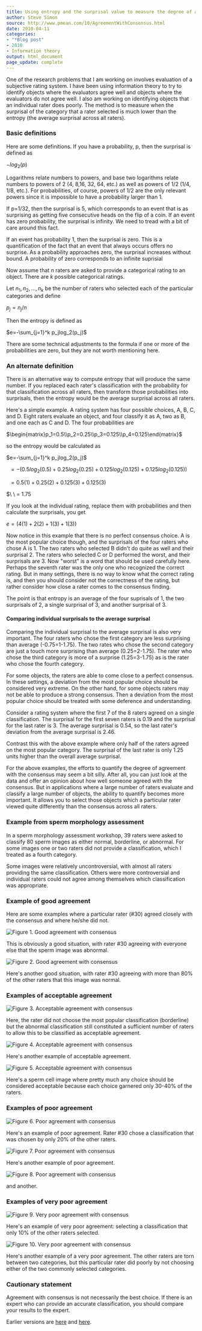 ```yaml
---
title: Using entropy and the surprisal value to measure the degree of agreement with the consensus finding
author: Steve Simon
source: http://www.pmean.com/10/AgreementWithConsensus.html
date: 2010-04-11
categories:
- "*Blog post"
- 2010
- Information theory
output: html_document
page_update: complete
---
```


One of the research problems that I am working on involves evaluation of a subjective rating system. I have been using information theory to try to identify objects where the evaluators agree well and objects where the evaluators do not agree well. I also am working on identifying objects that an individual rater does poorly. The method is to measure when the surprisal of the category that a rater selected is much lower than the entropy (the average surprisal across all raters).

<!---More--->

### Basic definitions

Here are some definitions. If you have a probability, p, then the surprisal is defined as

$-log_2(p)$

Logarithms relate numbers to powers, and base two logarithms relate numbers to powers of 2 (4, 8,16, 32, 64, etc.) as well as powers of 1/2 (1/4, 1/8, etc.). For probabilities, of course, powers of 1/2 are the only relevant powers since it is impossible to have a probability larger than 1.

If p=1/32, then the surprisal is 5, which corresponds to an event that is as surprising as getting five consecutive heads on the flip of a coin. If an event has zero probability, the surprisal is infinity. We need to tread with a bit of care around this fact.

If an event has probability 1, then the surprisal is zero. This is a quantification of the fact that an event that always occurs offers no surprise. As a probability approaches zero, the surprisal increases without bound. A probability of zero corresponds to an infinite suprisial

Now assume that $n$ raters are asked to provide a categorical rating to an object. There are $k$ possible categorical ratings.

Let $n_1, n_2, ..., n_k$ be the number of raters who selected each of the particular categories and define

$p_j=n_j/n$

Then the entropy is defined as

$e=-\sum_{j=1}^k p_jlog_2(p_j)$

There are some technical adjustments to the formula if one or more of the probabilities are zero, but they are not worth mentioning here.

### An  alternate definition

There is an alternative way to compute entropy that will produce the same number. If you replaced each rater's classification with the probability for that classification across all raters, then transform those probabilities into surprisals, then the entropy would be the average surprisal across all raters.

Here's a simple example. A rating system has four possible choices, A, B, C, and D. Eight raters evaluate an object, and four classify it as A, two as B, and one each as C and D. The four probabilities are

$\begin{matrix}p_1=0.5\\p_2=0.25\\p_3=0.125\\p_4=0.125\end{matrix}$

so the entropy would be calculated as

$e=-\sum_{j=1}^k p_jlog_2(p_j)$

$\ \ = -(0.5 log_2(0.5) + 0.25 log_2(0.25) + 0.125 log_2(0.125) + 0.125 log_2(0.125))$

$\ \ = 0.5(1) + 0.25(2) + 0.125(3) + 0.125(3)$

$\ \ = 1.75

If you look at the individual rating, replace them with probabilities and then calculate the surprisals, you get

$e = (4(1) + 2(2) + 1(3) +1(3))$

Now notice in this example that there is no perfect consensus choice. A is the most popular choice though, and the surprisals of the four raters who chose A is 1. The two raters who selected B didn't do quite as well and their surprisal 2. The raters who selected C or D performed the worst, and their surprisals are 3. Now "worst" is a word that should be used carefully here. Perhaps the seventh rater was the only one who recognized the correct rating. But in many settings, there is no way to know what the correct rating is, and then you should consider not the correctness of the rating, but rather consider how close a rater comes to the consensus finding.

The point is that entropy is an average of the four suprisals of 1, the two surprisals of 2, a single surprisal of 3, and another surprisal of 3.

#### Comparing individual surprisals to the average surprisal

Comparing the individual surprisal to the average surprisal is also very important. The four raters who chose the first category are less surprising than average (-0.75=1-1.75). The two rates who chose the second category are just a touch more surprising than average (0.25=2-1.75). The rater who chose the third category is more of a surprise (1.25=3-1.75) as is the rater who chose the fourth category.

For some objects, the raters are able to come close to a perfect consensus. In these settings, a deviation from the most popular choice should be considered very extreme. On the other hand, for some objects raters may not be able to produce a strong consensus. Then a deviation from the most popular choice should be treated with some deference and understanding.

Consider a rating system where the first 7 of the 8 raters agreed on a single classification. The surprisal for the first seven raters is 0.19 and the surprisal for the last rater is 3. The average surprisal is 0.54, so the last rater's deviation from the average surprisal is 2.46.

Contrast this with the above example where only half of the raters agreed on the most popular category. The surprisal of the last rater is only 1.25 units higher than the overall average surprisal.

For the above examples, the efforts to quantify the degree of agreement with the consensus may seem a bit silly. After all, you can just look at the data and offer an opinion about how well someone agreed with the consensus. But in applications where a large number of raters evaluate and classify a large number of objects, the ability to quantify becomes more important. It allows you to select those objects which a particular rater viewed quite differently than the consensus across all raters.

### Example from sperm morphology assessment

In a sperm morphology assessment workshop, 39 raters were asked to classify 80 sperm images as either normal, borderline, or abnormal. For some images one or two raters did not provide a classification, which I treated as a fourth category.

Some images were relatively uncontroversial, with almost all raters providing the same classification. Others were more controversial and individual raters could not agree among themselves which classification was appropriate.

### Example of good agreement

Here are some examples where a particular rater (#30) agreed closely with the consensus and where he/she did not.

![Figure 1. Good agreement with consensus](http://pmean.com/new-images/10/agreement-with-consensus-01.gif)

This is obviously a good situation, with rater #30 agreeing with everyone else that the sperm image was abnormal.

![Figure 2. Good agreement with consensus](http://pmean.com/new-images/10/agreement-with-consensus-02.gif)

Here's another good situation, with rater #30 agreeing with more than 80% of the other raters that this image was normal.

### Examples of acceptable agreement

![Figure 3. Acceptable agreement with consensus](http://pmean.com/new-images/10/agreement-with-consensus-03.gif)

Here, the rater did not choose the most popular classification (borderline) but the abnormal classification still constituted a sufficient number of raters to allow this to be classified as acceptable agreement.

![Figure 4. Acceptable agreement with consensus](http://pmean.com/new-images/10/agreement-with-consensus-04.gif)

Here's another example of acceptable agreement.

![Figure 5. Acceptable agreement with consensus](http://pmean.com/new-images/10/agreement-with-consensus-05.gif)

Here's a sperm cell image where pretty much any choice should be considered acceptable because each choice garnered only 30-40% of the raters.

### Examples of poor agreement

![Figure 6. Poor agreement with consensus](http://pmean.com/new-images/10/agreement-with-consensus-06.gif)

Here's an example of poor agreement. Rater #30 chose a classification that was chosen by only 20% of the other raters.

![Figure 7. Poor agreement with consensus](http://pmean.com/new-images/10/agreement-with-consensus-07.gif)

Here's another example of poor agreement.

![Figure 8. Poor agreement with consensus](http://pmean.com/new-images/10/agreement-with-consensus-08.gif)

and another.

### Examples of very poor agreement

![Figure 9. Very poor agreement with consensus](http://pmean.com/new-images/10/agreement-with-consensus-09.gif)

Here's an example of very poor agreement: selecting a classification that only 10% of the other raters selected.

![Figure 10. Very poor agreement with consensus](http://pmean.com/new-images/10/agreement-with-consensus-10.gif)

Here's another example of a very poor agreement. The other raters are torn between two categories, but this particular rater did poorly by not choosing either of the two commonly selected categories.

### Cautionary statement

Agreement with consensus is not necessarily the best choice. If there is an expert who can provide an accurate classification, you should compare your results to the expert.

Earlier versions are [here][sim1] and [here][sim2].

[sim1]: http://www.pmean.com/10/AgreementWithConsensus.html
[sim2]: http://new.pmean.com/agreement-with-consensus/
